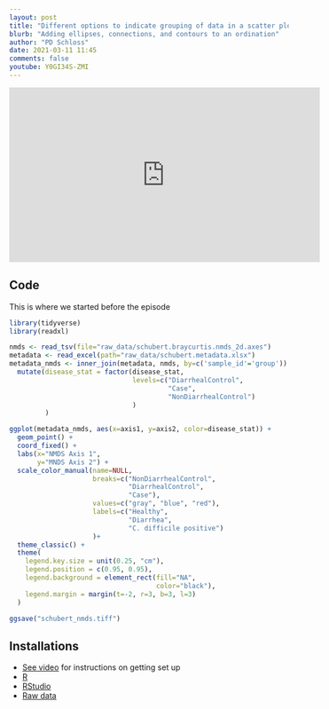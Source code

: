 ```yaml
---
layout: post
title: "Different options to indicate grouping of data in a scatter plot"
blurb: "Adding ellipses, connections, and contours to an ordination"
author: "PD Schloss"
date: 2021-03-11 11:45
comments: false
youtube: Y0GI34S-ZMI
---
```


<iframe style="margin: 0 auto;display:block;" width="560" height="315" src="https://www.youtube.com/embed/{{ page.youtube }}" frameborder="0" allow="accelerometer; autoplay; encrypted-media; gyroscope; picture-in-picture" allowfullscreen></iframe>

## Code

This is where we started before the episode

```R
library(tidyverse)
library(readxl)

nmds <- read_tsv(file="raw_data/schubert.braycurtis.nmds_2d.axes")
metadata <- read_excel(path="raw_data/schubert.metadata.xlsx")
metadata_nmds <- inner_join(metadata, nmds, by=c('sample_id'='group')) %>%
  mutate(disease_stat = factor(disease_stat,
                               levels=c("DiarrhealControl",
                                        "Case",
                                        "NonDiarrhealControl")
                               )
         )

ggplot(metadata_nmds, aes(x=axis1, y=axis2, color=disease_stat)) +
  geom_point() +
  coord_fixed() +
  labs(x="NMDS Axis 1",
       y="MNDS Axis 2") +
  scale_color_manual(name=NULL,
                     breaks=c("NonDiarrhealControl",
                              "DiarrhealControl",
                              "Case"),
                     values=c("gray", "blue", "red"),
                     labels=c("Healthy",
                              "Diarrhea",
                              "C. difficile positive")
                     )+
  theme_classic() +
  theme(
    legend.key.size = unit(0.25, "cm"),
    legend.position = c(0.95, 0.95),
    legend.background = element_rect(fill="NA",
                                     color="black"),
    legend.margin = margin(t=-2, r=3, b=3, l=3)
  )

ggsave("schubert_nmds.tiff")
```

## Installations

* [See video](https://www.youtube.com/watch?v=D6CunpqF04E) for instructions on getting set up
* [R](https://r-project.org)
* [RStudio](https://rstudio.com)
* [Raw data](https://github.com/riffomonas/raw_data/releases/latest)
